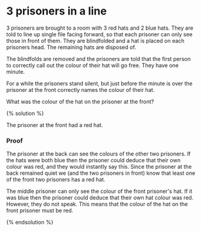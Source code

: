 # 3 prisoners in a line

3 prisoners are brought to a room with 3 red hats and 2 blue hats. They are told
to line up single file facing forward, so that each prisoner can only see those
in front of them. They are blindfolded and a hat is placed on each prisoners
head. The remaining hats are disposed of.

The blindfolds are removed and the prisoners are told that the first person to
correctly call out the colour of their hat will go free. They have one minute.

For a while the prisoners stand silent, but just before the minute is over the
prisoner at the front correctly names the colour of their hat.

What was the colour of the hat on the prisoner at the front?

{% solution %}

The prisoner at the front had a red hat.

### Proof

The prisoner at the back can see the colours of the other two prisoners. If the hats
were both blue then the prisoner could deduce that their own colour was red, and they would
instantly say this. Since the prisoner at the back remained quiet we (and the
two prisoners in front) know that least one of the front two prisoners has a red
hat.

The middle prisoner can only see the colour of the front prisoner's hat. If it
was blue then the prisoner could deduce that their own hat colour was red. However, they do
not speak. This means that the colour of the hat on the front prisoner must be
red.

{% endsolution %}
